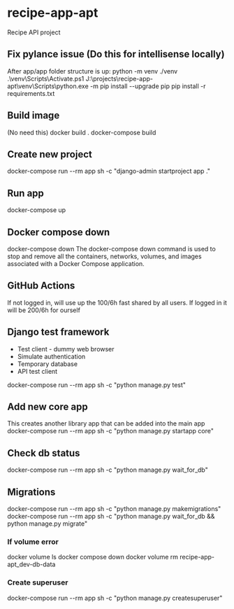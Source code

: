 # recipe-app-apt
Recipe API project

## Fix pylance issue (Do this for intellisense locally)
After app/app folder structure is up:
python -m venv ./venv
.\venv\Scripts\Activate.ps1
J:\projects\recipe-app-apt\venv\Scripts\python.exe -m pip install --upgrade pip
pip install -r requirements.txt

## Build image
(No need this) docker build .
docker-compose build

## Create new project
docker-compose run --rm app sh -c "django-admin startproject app ."

## Run app
docker-compose up

## Docker compose down
docker-compose down
The docker-compose down command is used to stop and remove all the containers, networks, volumes, and images associated with a Docker Compose application.

## GitHub Actions
If not logged in, will use up the 100/6h fast shared by all users. If logged in it will
be 200/6h for ourself

## Django test framework
- Test client - dummy web browser
- Simulate authentication
- Temporary database
- API test client

docker-compose run --rm app sh -c "python manage.py test"

## Add new core app
This creates another library app that can be added into the main app
docker-compose run --rm app sh -c "python manage.py startapp core"

## Check db status
docker-compose run --rm app sh -c "python manage.py wait_for_db"

## Migrations
docker-compose run --rm app sh -c "python manage.py makemigrations"
docker-compose run --rm app sh -c "python manage.py wait_for_db && python manage.py migrate"

### If volume error
docker volume ls
docker compose down
docker volume rm recipe-app-apt_dev-db-data

### Create superuser
docker-compose run --rm app sh -c "python manage.py createsuperuser"